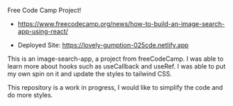 Free Code Camp Project!

- https://www.freecodecamp.org/news/how-to-build-an-image-search-app-using-react/

- Deployed Site: https://lovely-gumption-025cde.netlify.app

This is an image-search-app, a project from freeCodeCamp. I was able to learn more about hooks such as useCallback and useRef. I was able to put my own spin on it and update the styles to tailwind CSS.

This repository is a work in progress, I would like to simplify the code and do more styles.
